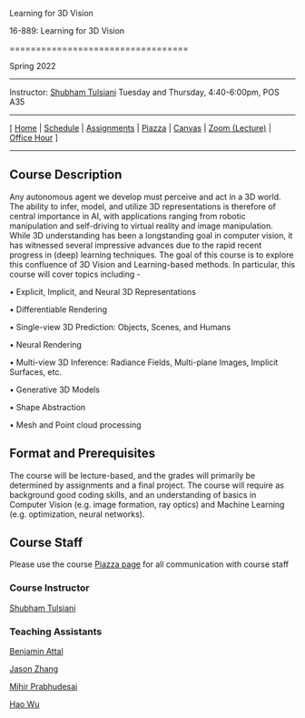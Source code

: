  Learning for 3D Vision

16-889: Learning for 3D Vision

==================================

Spring 2022

---------------

Instructor: [Shubham Tulsiani](https://shubhtuls.github.io)
Tuesday and Thursday, 4:40-6:00pm, POS A35

---------------------------------------------------------------------------------------------------------------

\[ [Home](https://learning3d.github.io/index.html) | [Schedule](https://learning3d.github.io/pages/schedule.html) | [Assignments](https://learning3d.github.io/pages/assignments.html) | [Piazza](https://piazza.com/cmu/spring2022/16889) | [Canvas](https://canvas.cmu.edu/courses/27433) | [Zoom (Lecture)](https://cmu.zoom.us/j/93119615481?pwd=RFBOM1VCRFprWEp4RlJEU01mNm5hdz09) | [Office Hour](https://docs.google.com/spreadsheets/d/1m7Vm9Gyu1nycJp8JdgFfikeR3jsDC6Ln7mWhh0RFyCU/edit#gid=0) \]

------------------------------------------------------------------------------------------------------------------------------------------------------------------------------------------------------------------------------------------------------------------------------------------------------------------------------------------------------------------------------------------------------------------------------

Course Description
------------------

Any autonomous agent we develop must perceive and act in a 3D world. The ability to infer, model, and utilize 3D representations is therefore of central importance in AI, with applications ranging from robotic manipulation and self-driving to virtual reality and image manipulation. While 3D understanding has been a longstanding goal in computer vision, it has witnessed several impressive advances due to the rapid recent progress in (deep) learning techniques. The goal of this course is to explore this confluence of 3D Vision and Learning-based methods. In particular, this course will cover topics including -

• Explicit, Implicit, and Neural 3D Representations

• Differentiable Rendering

• Single-view 3D Prediction: Objects, Scenes, and Humans

• Neural Rendering

• Multi-view 3D Inference: Radiance Fields, Multi-plane Images, Implicit Surfaces, etc.

• Generative 3D Models

• Shape Abstraction

• Mesh and Point cloud processing

Format and Prerequisites
------------------------

The course will be lecture-based, and the grades will primarily be determined by assignments and a final project. The course will require as background good coding skills, and an understanding of basics in Computer Vision (e.g. image formation, ray optics) and Machine Learning (e.g. optimization, neural networks).

Course Staff
------------

Please use the course [Piazza page](https://piazza.com/class/kvtncsfwx8768l) for all communication with course staff

### Course Instructor

[Shubham Tulsiani](https://shubhtuls.github.io)

### Teaching Assistants

[Benjamin Attal](https://www.battal.me)

[Jason Zhang](https://jasonyzhang.com)

[Mihir Prabhudesai](https://mihirp1998.github.io/)

[Hao Wu](https://www.linkedin.com/in/HaoWu1996)